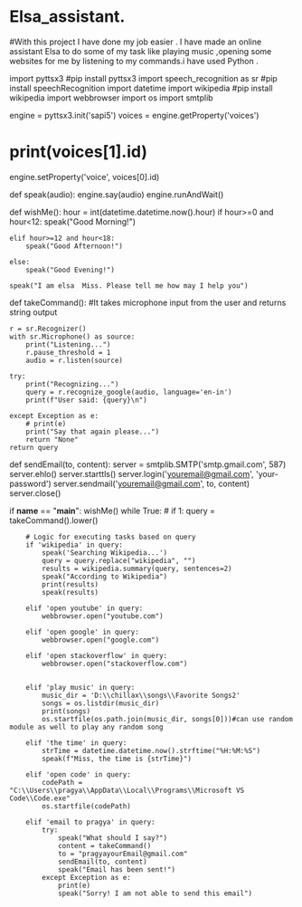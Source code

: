 # Elsa_assistant.
#With this project I have done my job easier . I have made an online assistant Elsa to do some of my task like playing music ,opening some websites for me by listening to my commands.i have used Python . 






import pyttsx3 #pip install pyttsx3
import speech_recognition as sr #pip install speechRecognition
import datetime
import wikipedia #pip install wikipedia
import webbrowser
import os
import smtplib

engine = pyttsx3.init('sapi5')
voices = engine.getProperty('voices')
# print(voices[1].id)
engine.setProperty('voice', voices[0].id)


def speak(audio):
    engine.say(audio)
    engine.runAndWait()


def wishMe():
    hour = int(datetime.datetime.now().hour)
    if hour>=0 and hour<12:
        speak("Good Morning!")

    elif hour>=12 and hour<18:
        speak("Good Afternoon!")   

    else:
        speak("Good Evening!")  

    speak("I am elsa  Miss. Please tell me how may I help you")       

def takeCommand():
    #It takes microphone input from the user and returns string output

    r = sr.Recognizer()
    with sr.Microphone() as source:
        print("Listening...")
        r.pause_threshold = 1
        audio = r.listen(source)

    try:
        print("Recognizing...")    
        query = r.recognize_google(audio, language='en-in')
        print(f"User said: {query}\n")

    except Exception as e:
        # print(e)    
        print("Say that again please...")  
        return "None"
    return query

def sendEmail(to, content):
    server = smtplib.SMTP('smtp.gmail.com', 587)
    server.ehlo()
    server.starttls()
    server.login('youremail@gmail.com', 'your-password')
    server.sendmail('youremail@gmail.com', to, content)
    server.close()

if __name__ == "__main__":
    wishMe()
    while True:
    # if 1:
        query = takeCommand().lower()

        # Logic for executing tasks based on query
        if 'wikipedia' in query:
            speak('Searching Wikipedia...')
            query = query.replace("wikipedia", "")
            results = wikipedia.summary(query, sentences=2)
            speak("According to Wikipedia")
            print(results)
            speak(results)

        elif 'open youtube' in query:
            webbrowser.open("youtube.com")

        elif 'open google' in query:
            webbrowser.open("google.com")

        elif 'open stackoverflow' in query:
            webbrowser.open("stackoverflow.com")   


        elif 'play music' in query:
            music_dir = 'D:\\chillax\\songs\\Favorite Songs2'
            songs = os.listdir(music_dir)
            print(songs)    
            os.startfile(os.path.join(music_dir, songs[0]))#can use random module as well to play any random song

        elif 'the time' in query:
            strTime = datetime.datetime.now().strftime("%H:%M:%S")    
            speak(f"Miss, the time is {strTime}")

        elif 'open code' in query:
            codePath = "C:\\Users\\pragya\\AppData\\Local\\Programs\\Microsoft VS Code\\Code.exe"
            os.startfile(codePath)

        elif 'email to pragya' in query:
            try:
                speak("What should I say?")
                content = takeCommand()
                to = "pragyayourEmail@gmail.com"    
                sendEmail(to, content)
                speak("Email has been sent!")
            except Exception as e:
                print(e)
                speak("Sorry! I am not able to send this email")    
